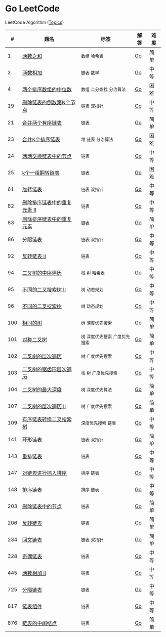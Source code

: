 Go LeetCode
===========

LeetCode Algorithm ([Topics](./Topics.md))

| # | 题名 | 标签 | 解答 | 难度 |
|---|------|------|------|-----|
| 1 | [两数之和](https://leetcode-cn.com/problems/two-sum/description/) | `数组` `哈希表` | [Go](./algorithms/TwoSum/TwoSum.go) | 简单 |
| 2 | [两数相加](https://leetcode-cn.com/problems/add-two-numbers/description/) | `链表` `数学` | [Go](./algorithms/AddTwoNumbers/AddTwoNumbers.go) | 中等 |
| 4 | [两个排序数组的中位数](https://leetcode-cn.com/problems/median-of-two-sorted-arrays/description/) | `数组` `二分查找` `分治算法` | [Go](./algorithms/MedianofTwoSortedArrays/MedianofTwoSortedArrays.go) | 困难 |
| 19 | [删除链表的倒数第N个节点](https://leetcode-cn.com/problems/remove-nth-node-from-end-of-list/description/) | `链表` `双指针`| [Go](./algorithms/RemoveNthNodeFromEndofList/RemoveNthNodeFromEndofList.go) | 中等 |
| 21 | [合并两个有序链表](https://leetcode-cn.com/problems/merge-two-sorted-lists/description/) | `链表` | [Go](./algorithms/MergeTwoSortedLists/MergeTwoSortedLists.go) | 简单 |
| 23 | [合并K个排序链表](https://leetcode-cn.com/problems/merge-k-sorted-lists/description/) | `堆` `链表` `分治算法` | [Go](./algorithms/MergekSortedLists/MergekSortedLists.go) | 困难 |
| 24 | [两两交换链表中的节点](https://leetcode-cn.com/problems/swap-nodes-in-pairs/description/) | `链表` | [Go](./algorithms/SwapNodesinPairs/SwapNodesinPairs.go) | 中等 |
| 25 | [k个一组翻转链表](https://leetcode-cn.com/problems/reverse-nodes-in-k-group/description/) | `链表` | [Go](./algorithms/ReverseNodesInKGroup/ReverseNodesInKGroup.go) | 困难 |
| 61 | [旋转链表](https://leetcode-cn.com/problems/rotate-list/description/) | `链表` `双指针` | [Go](./algorithms/RotateList/RotateList.go) | 中等 |
| 82 | [删除排序链表中的重复元素 II](https://leetcode-cn.com/problems/remove-duplicates-from-sorted-list-ii/description/) | `链表` | [Go](./algorithms/RemoveDuplicatesFromSortedListII/RemoveDuplicatesFromSortedListII.go) | 中等 |
| 83 | [删除排序链表中的重复元素](https://leetcode-cn.com/problems/remove-duplicates-from-sorted-list/description/) | `链表` | [Go](./algorithms/RemoveDuplicatesFromSortedList/RemoveDuplicatesFromSortedList.go) | 简单 |
| 86 | [分隔链表](https://leetcode-cn.com/problems/partition-list/description/) | `链表` `双指针` | [Go](./algorithms/PartitionList/PartitionList.go) | 中等 |
| 92 | [反转链表 II](https://leetcode-cn.com/problems/reverse-linked-list-ii/description/) | `链表` | [Go](./algorithms/ReverseLinkedListII/ReverseLinkedListII.go) | 中等 |
| 94 | [二叉树的中序遍历](https://leetcode-cn.com/problems/binary-tree-inorder-traversal/description/) | `栈` `树` `哈希表` | [Go](./algorithms/BinaryTreeInorderTraversal/BinaryTreeInorderTraversal.go) | 中等 |
| 95 | [不同的二叉搜索树 II](https://leetcode-cn.com/problems/unique-binary-search-trees-ii/description/) | `树` `动态规划` | [Go](./algorithms/UniqueBinarySearchTreesII/UniqueBinarySearchTreesII.go) | 中等 |
| 96 | [不同的二叉搜索树](https://leetcode-cn.com/problems/unique-binary-search-trees/description/) | `树` `动态规划` | [Go](./algorithms/UniqueBinarySearchTrees/UniqueBinarySearchTrees.go) | 中等 |
| 100 | [相同的树](https://leetcode-cn.com/problems/same-tree/description/) | `树` `深度优先搜索` | [Go](./algorithms/SameTree/SameTree.go) | 简单 |
| 101 | [对称二叉树](https://leetcode-cn.com/problems/symmetric-tree/description/) | `树` `深度优先搜索` `广度优先搜索` | [Go](./algorithms/SymmetricTree/SymmetricTree.go) | 简单 |
| 102 | [二叉树的层次遍历](https://leetcode-cn.com/problems/binary-tree-level-order-traversal/description/) | `树` `广度优先搜索` | [Go](./algorithms/BinaryTreeLevelOrderTraversal/BinaryTreeLevelOrderTraversal.go) | 中等 |
| 103 | [二叉树的锯齿形层次遍历](https://leetcode-cn.com/problems/binary-tree-zigzag-level-order-traversal/description/) | `栈` `树` `广度优先搜索` | [Go](./algorithms/BinaryTreeZigzagLevelOrderTraversal/BinaryTreeZigzagLevelOrderTraversal.go) | 中等 |
| 104 | [二叉树的最大深度](https://leetcode-cn.com/problems/maximum-depth-of-binary-tree/description/) | `树` `深度优先算法` | [Go](./algorithms/MaximumDepthOfBinaryTree/MaximumDepthOfBinaryTree.go) | 简单 |
| 107 | [二叉树的层次遍历 II](https://leetcode-cn.com/problems/binary-tree-level-order-traversal-ii/description/) | `树` `广度优先搜索` | [Go](./algorithms/BinaryTreeLevelOrderTraversalII/BinaryTreeLevelOrderTraversalII.go) | 简单 |
| 109 | [有序链表转换二叉搜索树](https://leetcode-cn.com/problems/convert-sorted-list-to-binary-search-tree/description/) | `深度优先搜索` `链表` | [Go](./algorithms/ConvertSortedListToBinarySearchTree/ConvertSortedListToBinarySearchTree.go) | 中等 |
| 141 | [环形链表](https://leetcode-cn.com/problems/linked-list-cycle/description/) | `链表` `双指针` | [Go](./algorithms/LinkedListCycle/LinkedListCycle.go) | 简单 |
| 143 | [重排链表](https://leetcode-cn.com/problems/reorder-list/description/) | `链表` | [Go](./algorithms/ReorderList/ReorderList.go) | 中等 |
| 147 | [对链表进行插入排序](https://leetcode-cn.com/problems/insertion-sort-list/description/) | `排序` `链表` | [Go](./algorithms/InsertionSortList/InsertionSortList.go) | 中等 |
| 148 | [排序链表](https://leetcode-cn.com/problems/sort-list/description/) | `排序` `链表` | [Go](./algorithms/SortList/SortList.go) | 中等 |
| 203 | [删除链表中的节点](https://leetcode-cn.com/problems/remove-linked-list-elements/description/) | `链表` | [Go](./algorithms/RemoveLinkedListElements/RemoveLinkedListElements.go) | 简单 |
| 206 | [反转链表](https://leetcode-cn.com/problems/reverse-linked-list/description/) | `链表` | [Go](./algorithms/ReverseLinkedList/ReverseLinkedList.go) | 简单 |
| 234 | [回文链表](https://leetcode-cn.com/problems/palindrome-linked-list/description/) | `链表` `双指针` | [Go](./algorithms/PalindromeLinkedList/PalindromeLinkedList.go) | 简单 |
328 | [奇偶链表](https://leetcode-cn.com/problems/odd-even-linked-list/description/) | `链表` | [Go](./algorithms/OddEvenLinkedList/OddEvenLinkedList.go) | 中等 |
| 445 | [两数相加 II](https://leetcode-cn.com/problems/add-two-numbers-ii/description/) | `链表` | [Go](./algorithms/AddTwoNumbersII/AddTwoNumbersII.go) | 中等 |
| 725 | [分隔链表](https://leetcode-cn.com/problems/split-linked-list-in-parts/description/) | `链表` | [Go](./algorithms/SplitLinkedListInParts/SplitLinkedListInParts.go) | 中等 |
| 817 | [链表组件](https://leetcode-cn.com/problems/linked-list-components/description/) | `链表` | [Go](./algorithms/LinkedListComponents/LinkedListComponents.go) | 中等 |
| 876 | [链表的中间结点](https://leetcode-cn.com/problems/middle-of-the-linked-list/description/) | `链表` | [Go](./algorithms/MiddleOfTheLinkedList/MiddleOfTheLinkedList.go) | 简单 |